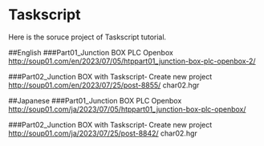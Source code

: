 # Taskscript
Here is the soruce project of Taskscript tutorial.

##English
###Part01_Junction BOX PLC Openbox
http://soup01.com/en/2023/07/05/htppart01_junction-box-plc-openbox-2/

###Part02_Junction BOX with Taskscript‐ Create new project
http://soup01.com/en/2023/07/25/post-8855/
char02.hgr

##Japanese
###Part01_Junction BOX PLC Openbox
http://soup01.com/ja/2023/07/05/htppart01_junction-box-plc-openbox/

###Part02_Junction BOX with Taskscript‐ Create new project
http://soup01.com/ja/2023/07/25/post-8842/
char02.hgr
